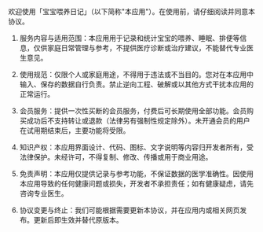 欢迎使用「宝宝喂养日记」（以下简称"本应用"）。在使用前，请仔细阅读并同意本协议。

1. 服务内容与适用范围：本应用用于记录和统计宝宝的喂养、睡眠、排便等信息，仅供家庭日常管理与参考，不提供医疗诊断或治疗建议，不能替代专业医生意见。

2. 使用规范：仅限个人或家庭用途，不得用于违法或不当目的。您对在本应用中输入、保存的数据自行负责。禁止逆向工程、破解或以其他方式干扰本应用的正常运行。

3. 会员服务：提供一次性买断的会员服务，付费后可长期使用全部功能。会员购买成功后不支持转让或退款（法律另有强制性规定除外）。未开通会员的用户在试用期结束后，主要功能将受限。

4. 知识产权：本应用界面设计、代码、图标、文字说明等内容归开发者所有，受法律保护。未经许可，不得复制、修改、传播或用于商业用途。

5. 免责声明：本应用仅提供记录与参考功能，不保证数据的医学准确性。因使用本应用导致的任何健康问题或损失，开发者不承担责任；如有健康疑虑，请先咨询专业医生。

6. 协议变更与终止：我们可能根据需要更新本协议，并在应用内或相关网页发布。更新后即生效并替代原版本。
